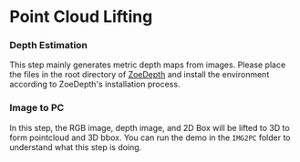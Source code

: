 # Point Cloud Lifting

### Depth Estimation

This step mainly generates metric depth maps from images. Please place the files in the root directory of [ZoeDepth](https://github.com/isl-org/ZoeDepth) and install the environment according to ZoeDepth's installation process.

### Image to PC

In this step, the RGB image, depth image, and 2D Box will be lifted to 3D to form pointcloud and 3D bbox. You can run the demo in the `IMG2PC` folder to understand what this step is doing.


